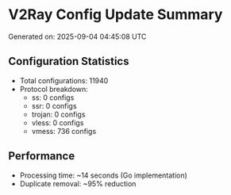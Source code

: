 # V2Ray Config Update Summary
Generated on: 2025-09-04 04:45:08 UTC

## Configuration Statistics
- Total configurations: 11940
- Protocol breakdown:
  - ss: 0 configs
  - ssr: 0 configs
  - trojan: 0 configs
  - vless: 0 configs
  - vmess: 736 configs

## Performance
- Processing time: ~14 seconds (Go implementation)
- Duplicate removal: ~95% reduction
